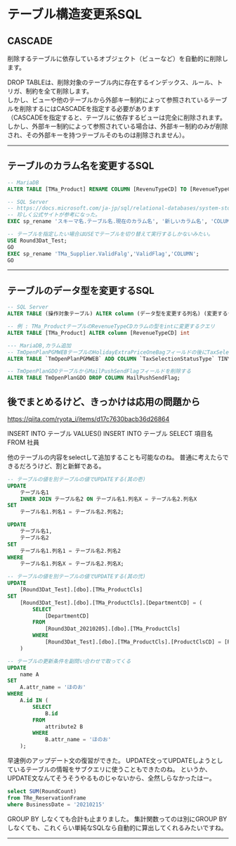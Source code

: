 # テーブル構造変更系SQL

## CASCADE

削除するテーブルに依存しているオブジェクト（ビューなど）を自動的に削除します。  

DROP TABLEは、削除対象のテーブル内に存在するインデックス、ルール、トリガ、制約を全て削除します。  
しかし、ビューや他のテーブルから外部キー制約によって参照されているテーブルを削除するにはCASCADEを指定する必要があります  
（CASCADEを指定すると、テーブルに依存するビューは完全に削除されます。  
しかし、外部キー制約によって参照されている場合は、外部キー制約のみが削除され、その外部キーを持つテーブルそのものは削除されません）。  

---

## テーブルのカラム名を変更するSQL

```SQL
-- MariaDB
ALTER TABLE [TMa_Product] RENAME COLUMN [RevenuTypeCD] TO [RevenueTypeCD]

-- SQL Server
-- https://docs.microsoft.com/ja-jp/sql/relational-databases/system-stored-procedures/sp-rename-transact-sql?view=sql-server-ver15
-- 珍しく公式サイトが参考になった。
EXEC sp_rename 'スキーマ名.テーブル名.現在のカラム名', '新しいカラム名', 'COLUMN';

-- テーブルを指定したい場合はUSEでテーブルを切り替えて実行するしかないみたい。
USE Round3Dat_Test;
GO
EXEC sp_rename 'TMa_Supplier.ValidFalg','ValidFlag','COLUMN';
GO
```

---

## テーブルのデータ型を変更するSQL

```SQL
-- SQL Server
ALTER TABLE (操作対象テーブル) ALTER column (データ型を変更する列名) (変更するデータ型)

-- 例 : TMa_ProductテーブルのRevenueTypeCDカラムの型をintに変更するクエリ
ALTER TABLE [TMa_Product] ALTER column [RevenueTypeCD] int

--- MariaDB,カラム追加
-- TmOpenPlanPGMWEBテーブルのHolidayExtraPriceOneBagフィールドの後にTaxSelectionStatusTypeを追加。型はboolで初期値は0。コメント付き。
ALTER TABLE `TmOpenPlanPGMWEB` ADD COLUMN `TaxSelectionStatusType` TINYINT(1) NOT NULL DEFAULT 0 comment '税選択状態区分 税抜(外税):0 税込(内税):1' AFTER `HolidayExtraPriceOneBag`;

-- TmOpenPlanGDOテーブルからMailPushSendFlagフィールドを削除する
ALTER TABLE TmOpenPlanGDO DROP COLUMN MailPushSendFlag;
```

## 後でまとめるけど、きっかけは応用の問題から

<https://qiita.com/ryota_i/items/d17c7630bacb36d26864>

INSERT INTO テーブル VALUES()
INSERT INTO テーブル SELECT 項目名 FROM 社員

他のテーブルの内容をselectして追加することも可能なのね。
普通に考えたらできるだろうけど、割と新鮮である。

```sql
-- テーブルの値を別テーブルの値でUPDATEする(其の壱)
UPDATE
    テーブル名1
    INNER JOIN テーブル名2 ON テーブル名1.列名X = テーブル名2.列名X
SET
    テーブル名1.列名1 = テーブル名2.列名2;

UPDATE
    テーブル名1,
    テーブル名2
SET
    テーブル名1.列名1 = テーブル名2.列名2
WHERE
    テーブル名1.列名X = テーブル名2.列名X;
```

```sql
-- テーブルの値を別テーブルの値でUPDATEする(其の弐)
UPDATE
    [Round3Dat_Test].[dbo].[TMa_ProductCls]
SET
    [Round3Dat_Test].[dbo].[TMa_ProductCls].[DepartmentCD] = (
        SELECT
            [DepartmentCD]
        FROM
            [Round3Dat_20210205].[dbo].[TMa_ProductCls]
        WHERE
            [Round3Dat_Test].[dbo].[TMa_ProductCls].[ProductClsCD] = [Round3Dat_20210205].[dbo].[TMa_ProductCls].[ProductClsCD]
    )
```

```sql
-- テーブルの更新条件を副問い合わせで取ってくる
UPDATE
    name A
SET
    A.attr_name = 'ほのお'
WHERE
    A.id IN (
        SELECT
            B.id
        FROM
            attribute2 B
        WHERE
            B.attr_name = 'ほのお'
    );
```

早速例のアップデート文の復習ができた。
UPDATE文ってUPDATEしようとしているテーブルの情報をサブクエリに使うこともできたのね。
というか、UPDATE文なんてそうそうやるものじゃないから、全然しらなかったはー。

```sql
select SUM(RoundCount)  
from TRe_ReservationFrame  
where BusinessDate = '20210215'  
```

GROUP BY しなくても合計も止まりました。
集計関数ってのは別にGROUP BYしなくても、これくらい単純なSQLなら自動的に算出してくれるみたいですね。

---
